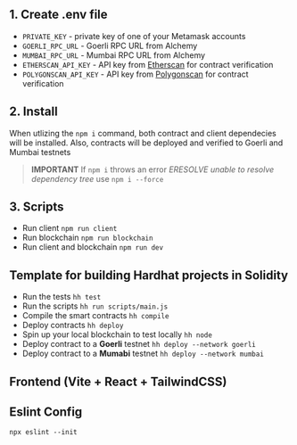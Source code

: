 ## 1. Create .env file
- `PRIVATE_KEY` - private key of one of your Metamask accounts
- `GOERLI_RPC_URL` - Goerli RPC URL from Alchemy
- `MUMBAI_RPC_URL` - Mumbai RPC URL from Alchemy
- `ETHERSCAN_API_KEY` - API key from [Etherscan](https://etherscan.io/) for contract verification
- `POLYGONSCAN_API_KEY` - API key from [Polygonscan](https://polygonscan.com/) for contract verification

## 2. Install
When utlizing the `npm i` command, both contract and client dependecies will be installed. Also, contracts will be deployed and verified to Goerli and Mumbai testnets

> **IMPORTANT** If `npm i` throws an error *ERESOLVE unable to resolve dependency tree* use `npm i --force`

## 3. Scripts
- Run client
`npm run client`
- Run blockchain
`npm run blockchain`
- Run client and blockchain
`npm run dev`

## Template for building Hardhat projects in Solidity
- Run the tests
`hh test`
- Run the scripts
`hh run scripts/main.js`
- Compile the smart contracts
`hh compile`
- Deploy contracts
`hh deploy`
- Spin up your local blockchain to test locally
`hh node`
- Deploy contract to a **Goerli** testnet
`hh deploy --network goerli`
- Deploy contract to a **Mumabi** testnet
`hh deploy --network mumbai`

## Frontend (Vite + React + TailwindCSS)

## Eslint Config
`npx eslint --init`